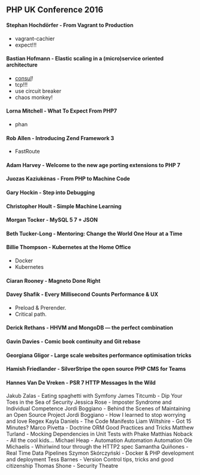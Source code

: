 PHP UK Conference 2016
-

#### Stephan Hochdörfer - From Vagrant to Production

* vagrant-cachier
* expect!!!

#### Bastian Hofmann - Elastic scaling in a (micro)service oriented architecture

* [consul](https://www.consul.io/)!
* tcp!!!
* use circuit breaker
* chaos monkey!

#### Lorna Mitchell - What To Expect From PHP7

* phan

#### Rob Allen - Introducing Zend Framework 3

* FastRoute

#### Adam Harvey - Welcome to the new age porting extensions to PHP 7

#### Juozas Kaziukėnas - From PHP to Machine Code

#### Gary Hockin - Step into Debugging

#### Christopher Hoult - Simple Machine Learning

#### Morgan Tocker - MySQL 5 7 + JSON

#### Beth Tucker-Long - Mentoring: Change the World One Hour at a Time

#### Billie Thompson - Kubernetes at the Home Office

* Docker
* Kubernetes

#### Ciaran Rooney - Magneto Done Right

#### Davey Shafik - Every Millisecond Counts Performance & UX

* Preload & Prerender.
* Critical path.

#### Derick Rethans - HHVM and MongoDB — the perfect combination

#### Gavin Davies - Comic book continuity and Git rebase

#### Georgiana Gligor - Large scale websites performance optimisation tricks

#### Hamish Friedlander - SilverStripe the open source PHP CMS for Teams

#### Hannes Van De Vreken - PSR 7 HTTP Messages In the Wild

Jakub Zalas - Eating spaghetti with Symfony
James Titcumb - Dip Your Toes in the Sea of Security
Jessica Rose - Imposter Syndrome and Individual Competence
Jordi Boggiano - Behind the Scenes of Maintaining an Open Source Project
Jordi Boggiano - How I learned to stop worrying and love Regex
Kayla Daniels - The Code Manifesto
Liam Wiltshire - Got 15 Minutes?
Marco Pivetta - Doctrine ORM Good Practices and Tricks
Matthew Turland - Mocking Dependencies in Unit Tests with Phake
Matthias Noback - All the cool kids...
Michael Heap - Automation Automation Automation
Ole Michaelis - Whirlwind tour through the HTTP2 spec
Samantha Quiñones - Real Time Data Pipelines
Szymon Skórczyński - Docker & PHP development and deployment
Tess Barnes - Version Control tips, tricks and good citizenship
Thomas Shone - Security Theatre
